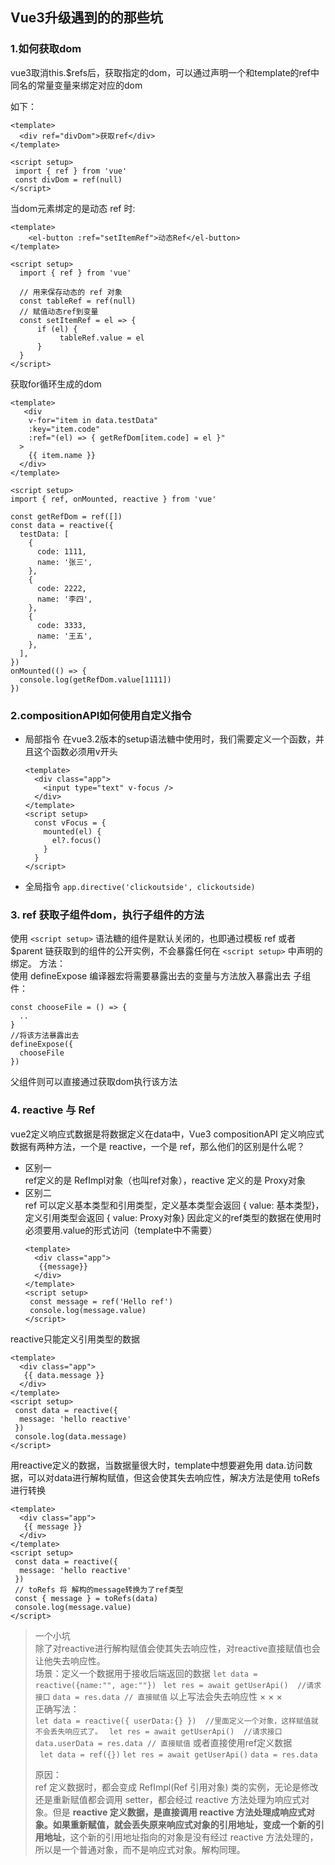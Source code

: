 ## Vue3升级遇到的的那些坑
### 1.如何获取dom
vue3取消this.$refs后，获取指定的dom，可以通过声明一个和template的ref中同名的常量变量来绑定对应的dom

如下：
```
<template>
  <div ref="divDom">获取ref</div>
</template>

<script setup>
 import { ref } from 'vue'   
 const divDom = ref(null)
</script>
```
当dom元素绑定的是动态 ref 时:
```
<template>
    <el-button :ref="setItemRef">动态Ref</el-button>
</template>

<script setup>
  import { ref } from 'vue'
    
  // 用来保存动态的 ref 对象
  const tableRef = ref(null)
  // 赋值动态ref到变量
  const setItemRef = el => {
      if (el) {
           tableRef.value = el
      }
  }
</script>
```
获取for循环生成的dom
```
<template>
   <div
    v-for="item in data.testData"
    :key="item.code"
    :ref="(el) => { getRefDom[item.code] = el }"
  >
    {{ item.name }}
  </div>
</template>

<script setup>
import { ref, onMounted, reactive } from 'vue'

const getRefDom = ref([])
const data = reactive({
  testData: [
    {
      code: 1111,
      name: '张三',
    },
    {
      code: 2222,
      name: '李四',
    },
    {
      code: 3333,
      name: '王五',
    },
  ],
})
onMounted(() => {
  console.log(getRefDom.value[1111])
})
```


### 2.compositionAPI如何使用自定义指令
+ 局部指令
  在vue3.2版本的setup语法糖中使用时，我们需要定义一个函数，并且这个函数必须用v开头 
  ```
  <template>
    <div class="app">
      <input type="text" v-focus />
    </div>
  </template>
  <script setup>
    const vFocus = {
      mounted(el) {
        el?.focus()
      }
    }
  </script>
   ```

 + 全局指令
  ```app.directive('clickoutside', clickoutside)```  


### 3. ref 获取子组件dom，执行子组件的方法
使用 ```<script setup>``` 语法糖的组件是默认关闭的，也即通过模板 ref 或者 $parent 链获取到的组件的公开实例，不会暴露任何在 ```<script setup>``` 中声明的绑定。
方法：  
使用 defineExpose 编译器宏将需要暴露出去的变量与方法放入暴露出去
子组件：
```
const chooseFile = () => {
  ..
}
//将该方法暴露出去
defineExpose({
  chooseFile
})
```
父组件则可以直接通过获取dom执行该方法

### 4. reactive 与 Ref
vue2定义响应式数据是将数据定义在data中，Vue3 compositionAPI 定义响应式数据有两种方法，一个是 reactive，一个是 ref，那么他们的区别是什么呢？
+ 区别一    
  ref定义的是 RefImpl对象（也叫ref对象），reactive 定义的是 Proxy对象 
+ 区别二    
  ref 可以定义基本类型和引用类型，定义基本类型会返回  { value: 基本类型}，定义引用类型会返回 { value: Proxy对象} 
  因此定义的ref类型的数据在使用时必须要用.value的形式访问（template中不需要）
  ```
  <template>
    <div class="app">
     {{message}}
    </div>
  </template>
  <script setup>
   const message = ref('Hello ref')
   console.log(message.value)
  </script>
  ```
reactive只能定义引用类型的数据
  ```
  <template>
    <div class="app">
     {{ data.message }}
    </div>
  </template>
  <script setup>
   const data = reactive({
    message: 'hello reactive'
   })
   console.log(data.message)
  </script>
```
用reactive定义的数据，当数据量很大时，template中想要避免用 data.访问数据，可以对data进行解构赋值，但这会使其失去响应性，解决方法是使用 toRefs 进行转换
```
<template>
  <div class="app">
   {{ message }}
  </div>
</template>
<script setup>
 const data = reactive({
  message: 'hello reactive'
 })
 // toRefs 将 解构的message转换为了ref类型
 const { message } = toRefs(data)
 console.log(message.value)
</script>
```

> 一个小坑    
> 除了对reactive进行解构赋值会使其失去响应性，对reactive直接赋值也会让他失去响应性。   
> 场景：定义一个数据用于接收后端返回的数据
> ```let data = reactive({name:"", age:""}) ```
> ```let res = await getUserApi()  //请求接口```
> ```data = res.data // 直接赋值```
> 以上写法会失去响应性 ×  ×  ×   
> 正确写法：   
> ```let data = reactive({ userData:{} })  //里面定义一个对象，这样赋值就不会丢失响应式了。 ```
> ```let res = await getUserApi()  //请求接口```
> ```data.userData = res.data // 直接赋值```
> 或者直接使用ref定义数据    
> ``` let data = ref({})```
> ```let res = await getUserApi()```
> ```data = res.data```
>
> 原因：   
> ref 定义数据时，都会变成 RefImpl(Ref 引用对象) 类的实例，无论是修改还是重新赋值都会调用 setter，都会经过 reactive 方法处理为响应式对象。但是 **reactive 定义数据，是直接调用 reactive 方法处理成响应式对象。如果重新赋值，就会丢失原来响应式对象的引用地址，变成一个新的引用地址**，这个新的引用地址指向的对象是没有经过 reactive 方法处理的，所以是一个普通对象，而不是响应式对象。解构同理。

